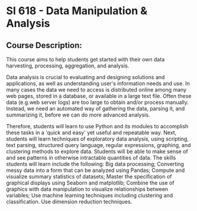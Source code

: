 # SI 618 - Data Manipulation & Analysis

## Course Description:

This course aims to help students get started with their own data harvesting, processing, aggregation, and analysis. 

Data analysis is crucial to evaluating and designing solutions and applications, as well as understanding user's information needs and use. In many cases the data we need to access is distributed online among many web pages, stored in a database, or available in a large text file. Often these data (e.g.web server logs) are too large to obtain and/or process manually. Instead, we need an automated way of gathering the data, parsing it, and summarizing it, before we can do more advanced analysis. 

Therefore, students will learn to use Python and its modules to accomplish these tasks in a 'quick and easy' yet useful and repeatable way. Next, students will learn techniques of exploratory data analysis, using scripting, text parsing, structured query language, regular expressions, graphing, and clustering methods to explore data. Students will be able to make sense of and see patterns in otherwise intractable quantities of data. The skills students will learn include the following: Big data processing; Converting messy data into a form that can be analyzed using Pandas; Compute and visualize summary statistics of datasets; Master the specification of graphical displays using Seaborn and matplotlib; Combine the use of graphics with data manipulation to visualize relationships between variables; Use machine learning techniques including clustering and classification. Use dimension reduction techniques.

